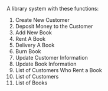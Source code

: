 A library system with these functions: 

1. Create New Customer 
2. Deposit Money to the Customer
3. Add New Book 
4. Rent A Book 
5. Delivery A Book 
6. Burn Book
7. Update Customer Information 
8. Update Book Information
9. List of Customers Who Rent a Book
10. List of Customers
11. List of Books
